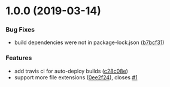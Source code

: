 # 1.0.0 (2019-03-14)


### Bug Fixes

* build dependencies were not in package-lock.json ([b7bcf31](https://github.com/atom-ide-community/ide-sourcekit/commit/b7bcf31))


### Features

* add travis ci for auto-deploy builds ([c28c08e](https://github.com/atom-ide-community/ide-sourcekit/commit/c28c08e))
* support more file extensions ([0ee2f24](https://github.com/atom-ide-community/ide-sourcekit/commit/0ee2f24)), closes [#1](https://github.com/atom-ide-community/ide-sourcekit/issues/1)
